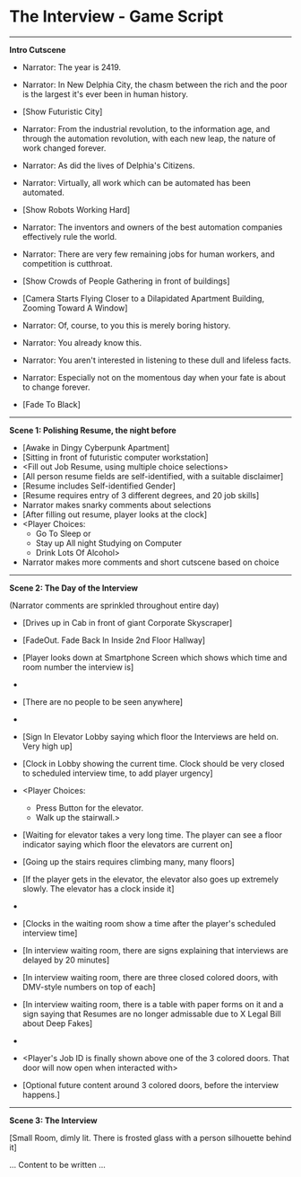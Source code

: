 # The Interview - Game Script

----

**Intro Cutscene**

- Narrator: The year is 2419.
- Narrator: In New Delphia City, the chasm between the rich and the poor is the largest it's ever been in human history.
- [Show Futuristic City]
- Narrator: From the industrial revolution, to the information age, and through the automation revolution, with each new leap, the nature of work changed forever.
- Narrator: As did the lives of Delphia's Citizens.
- Narrator: Virtually, all work which can be automated has been automated.
- [Show Robots Working Hard]
- Narrator: The inventors and owners of the best automation companies effectively rule the world.
- Narrator: There are very few remaining jobs for human workers, and competition is cutthroat.
- [Show Crowds of People Gathering in front of buildings]

- [Camera Starts Flying Closer to a Dilapidated Apartment Building, Zooming Toward A Window]
- Narrator: Of, course, to you this is merely boring history.
- Narrator: You already know this.
- Narrator: You aren't interested in listening to these dull and lifeless facts.
- Narrator: Especially not on the momentous day when your fate is about to change forever.
- [Fade To Black]

----

**Scene 1: Polishing Resume, the night before**

- [Awake in Dingy Cyberpunk Apartment]
- [Sitting in front of futuristic computer workstation]
- <Fill out Job Resume, using multiple choice selections>
- [All person resume fields are self-identified, with a suitable disclaimer]
- [Resume includes Self-identified Gender]
- [Resume requires entry of 3 different degrees, and 20 job skills]
- Narrator makes snarky comments about selections
- [After filling out resume, player looks at the clock]
- <Player Choices:
    - Go To Sleep or
    - Stay up All night Studying on Computer
    - Drink Lots Of Alcohol>
- Narrator makes more comments and short cutscene based on choice

----

**Scene 2: The Day of the Interview**

(Narrator comments are sprinkled throughout entire day)

- [Drives up in Cab in front of giant Corporate Skyscraper]
- [FadeOut. Fade Back In Inside 2nd Floor Hallway]

- [Player looks down at Smartphone Screen which shows which time and room number the interview is]
- <Player wanders through some lengthy hallways>
- [There are no people to be seen anywhere]

- <Player Eventually Reaches a floor lobby with two elevators and a door leading to a Stairwell>
- [Sign In Elevator Lobby saying which floor the Interviews are held on. Very high up]
- [Clock in Lobby showing the current time. Clock should be very closed to scheduled interview time, to add player urgency]
- <Player Choices:
    - Press Button for the elevator.
    - Walk up the stairwall.>
- [Waiting for elevator takes a very long time. The player can see a floor indicator saying which floor the elevators are current on]
- [Going up the stairs requires climbing many, many floors]
- [If the player gets in the elevator, the elevator also goes up extremely slowly. The elevator has a clock inside it]

- <Player Arrives at Upper Lobby and walks to Interview Waiting Room>
- [Clocks in the waiting room show a time after the player's scheduled interview time]
- [In interview waiting room, there are signs explaining that interviews are delayed by 20 minutes]
- [In interview waiting room, there are three closed colored doors, with DMV-style numbers on top of each]
- [In interview waiting room, there is a table with paper forms on it and a sign saying that Resumes are no longer admissable due to X Legal Bill about Deep Fakes]
- <Player must fill out a new Job Application Paper form>

- <Player's Job ID is finally shown above one of the 3 colored doors. That door will now open when interacted with>
- [Optional future content around 3 colored doors, before the interview happens.]

----

**Scene 3: The Interview**

[Small Room, dimly lit. There is frosted glass with a person silhouette behind it]

... Content to be written ...

